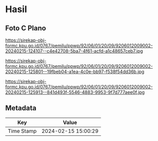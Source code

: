 # Hasil

## Foto C Plano

https://sirekap-obj-formc.kpu.go.id/0767/pemilu/ppwp/92/06/01/20/09/9206012009002-20240215-124107--c4e42708-5ba7-4f61-acfd-a1c48657ceb7.jpg

https://sirekap-obj-formc.kpu.go.id/0767/pemilu/ppwp/92/06/01/20/09/9206012009002-20240215-125801--19fbeb04-a1ea-4c0e-bb97-f538f54dd36b.jpg

https://sirekap-obj-formc.kpu.go.id/0767/pemilu/ppwp/92/06/01/20/09/9206012009002-20240215-125913--841d493f-5546-4883-9953-9f7d777aee0f.jpg


## Metadata

| Key        | Value               |
| ---------- | ------------------- |
| Time Stamp | 2024-02-15 15:00:29 |



